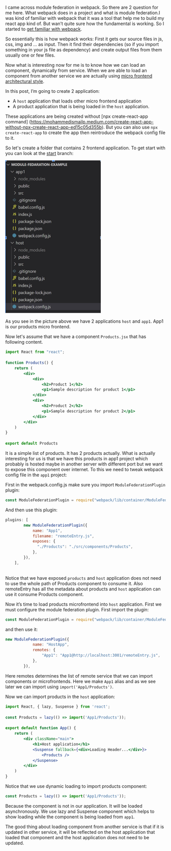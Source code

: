 I came across module federation in webpack. So there are 2 question for me here. What webpack does in a project and what is module federation.I was kind of familiar with webpack that it was a tool that help me to build my react app kind of. But wan’t quite sure how the fundamental is working. So I started to [get familiar with webpack](https://www.sitepoint.com/webpack-beginner-guide/).

So essentially this is how webpack works: First it gets our source files in js, css, img and …  as input. Then it find their dependencies (so if you import something in your js file as dependency) and create output files from them usually one or few files.

Now what is interesting now for me is to know how we can load an component, dynamically from service. When we are able to load an component from another service we are actually using [micro frontend architectural style](https://martinfowler.com/articles/micro-frontends.html). 

In this post, I’m going to create 2 application:
- A `host` application that loads other micro frontend application
- A product application that is being loaded in the `host` application.

These applications are being created without [npx create-react-app command] (https://mohammedismailp.medium.com/create-react-app-without-npx-create-react-app-ed15c05d355b). But you can also use `npx create-react-app` to create the app then reintroduce the webpack config file to it. 

So let's create a folder that contains 2 frontend application. To get start with you can look at the [start](https://github.com/Mousavi310/module-fedaration-example/tree/start) branch:

<img src="docs/project-structure.jpg?raw=true" alt="drawing" style="width:300px;"/>

As you see in the picture above we have 2 applications `host` and `app1`. App1 is our products micro frontend.

Now let's assume that we have a component `Products.jsx` that has following content.


```jsx
import React from "react";

function Products() {
    return (
        <div>
            <div>
                <h2>Product 1</h2>
                <p1>Sample description for product 1</p1>
            </div>
            <div>
                <h2>Product 2</h2>
                <p1>Sample description for product 2</p1>
            </div>
        </div>
    )
}

export default Products

```

It is a simple list of products. It has 2 products actually. What is actually interesting for us is that we have this products in app1 project which probably is hosted maybe in another server with different port but we want to expose this component over internet. To this we need to tweak webpack config file in the `app1` project:

First in the webpack.config.js make sure you import `ModuleFederationPlugin` plugin:

```js
const ModuleFederationPlugin = require("webpack/lib/container/ModuleFederationPlugin"); 
```

And then use this plugin:

```js
plugins: [
        new ModuleFederationPlugin({
            name: "App1",
            filename: "remoteEntry.js", 
            exposes: { 
              "./Products": "./src/components/Products", 
            },
        }),
    ],
 
```

Notice that we have exposed `products` and `host` application does not need to use the whole path of Products component to consume it. Also remoteEntry has all the metadata about products and `host` application can use it consume Products component.

Now it’s time to load products microfrontend into `host` application. First we must configure the module federation plugin. First import the plugin:

```js
const ModuleFederationPlugin = require("webpack/lib/container/ModuleFederationPlugin"); 
```

and then use it:

```js
new ModuleFederationPlugin({
            name: "HostApp",
            remotes: { 
                "App1": "App1@http://localhost:3001/remoteEntry.js",            
            },
        }),
```

Here remotes determines the list of remote service that we can import components or microfrontends. Here we make `App1` alias and as we see later we can import using `import('App1/Products')`.

Now we can import products in the `host` application:

```jsx
import React, { lazy, Suspense } from 'react';

const Products = lazy(() => import('App1/Products'));

export default function App() {
    return (
        <div className="main">
            <h1>Host application</h1>
            <Suspense fallback={<div>Loading Header...</div>}>
                <Products />
            </Suspense>
        </div>
    )
}
```

Notice that we use dynamic loading to import products component:

```jsx
const Products = lazy(() => import('App1/Products'));
```

Because the component is not in our application. It will be loaded asynchronously. We use lazy and Suspense component which helps to show loading while the component is being loaded from `app1`. 

The good thing about loading component from another service is that if it is updated in other service, it will be reflected on the host application that loaded that component and the host application does not need to be updated.


